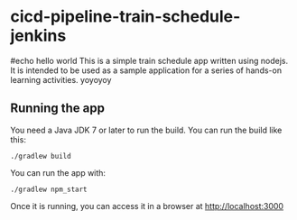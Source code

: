 # cicd-pipeline-train-schedule-jenkins
#echo hello world
This is a simple train schedule app written using nodejs. It is intended to be used as a sample application for a series of hands-on learning activities.
yoyoyoy
## Running the app

You need a Java JDK 7 or later to run the build. You can run the build like this:

    ./gradlew build

You can run the app with:

    ./gradlew npm_start

Once it is running, you can access it in a browser at [http://localhost:3000](http://localhost:3000)
